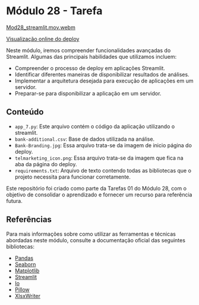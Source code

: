 # Módulo 28 - Tarefa

[Mod28_streamlit.mov.webm](https://github.com/user-attachments/assets/0db72aa5-a39b-43d9-a2a0-3b90ecea6432)

[Visualização online do deploy](https://deploy-mod28.streamlit.app)

Neste módulo, iremos compreender funcionalidades avançadas do Streamlit. Algumas das principais habilidades que utilizamos incluem:

- Compreender o processo de deploy em aplicações Streamlit.
- Identificar diferentes maneiras de disponibilizar resultados de análises.
- Implementar a arquitetura desejada para execução de aplicações em um servidor.
- Preparar-se para disponibilizar a aplicação em um servidor.

## Conteúdo

- `app_7.py`: Este arquivo contém o código da aplicação utilizando o streamlit.
- `bank-additional.csv`: Base de dados utilizada na análise.
- `Bank-Branding.jpg`: Essa arquivo trata-se da imagem de inicio página do deploy.
- `telmarketing_icon.png`: Essa arquivo trata-se da imagem que fica na aba da página do deploy.
- `requirements.txt`: Arquivo de texto contendo todas as bibliotecas que o projeto necessita para funcionar corretamente. 

Este repositório foi criado como parte da Tarefas 01 do Módulo 28, com o objetivo de consolidar o aprendizado e fornecer um recurso para referência futura.

## Referências

Para mais informações sobre como utilizar as ferramentas e técnicas abordadas neste módulo, consulte a documentação oficial das seguintes bibliotecas:

- [Pandas](https://pandas.pydata.org/docs/)
- [Seaborn](https://seaborn.pydata.org/)
- [Matplotlib](https://matplotlib.org/)
- [Streamlit](https://docs.streamlit.io/)
- [Io](https://docs.python.org/3/library/io.html)
- [Pillow](https://pillow.readthedocs.io/en/stable/)
- [XlsxWriter](https://xlsxwriter.readthedocs.io)

